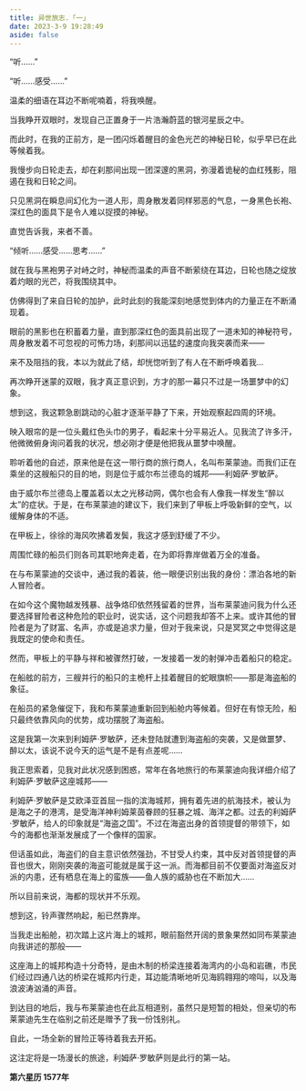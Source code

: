 ```yaml
---
title: 异世旅志.「一」
date: 2023-3-9 19:28:49
aside: false
---
```


“听……”

“听……感受……”

温柔的细语在耳边不断呢喃着，将我唤醒。

当我睁开双眼时，发现自己正置身于一片浩瀚蔚蓝的银河星辰之中。

而此时，在我的正前方，是一团闪烁着醒目的金色光芒的神秘日轮，似乎早已在此等候着我。

我慢步向日轮走去，却在刹那间出现一团深邃的黑洞，弥漫着诡秘的血红残影，阻遏在我和日轮之间。

只见黑洞在瞬息间幻化为一道人形，周身散发着同样邪恶的气息，一身黑色长袍、深红色的面具下是令人难以捉摸的神秘。

直觉告诉我，来者不善。

“倾听……感受……思考……”

就在我与黑袍男子对峙之时，神秘而温柔的声音不断萦绕在耳边，日轮也随之绽放着灼眼的光芒，将我围绕其中。

仿佛得到了来自日轮的加护，此时此刻的我能深刻地感觉到体内的力量正在不断涌现着。

眼前的黑影也在积蓄着力量，直到那深红色的面具前出现了一道未知的神秘符号，周身散发着不可忽视的可怖力场，刹那间以迅猛的速度向我突袭而来——

来不及阻挡的我，本以为就此了结，却恍惚听到了有人在不断呼唤着我...

再次睁开迷蒙的双眼，我才真正意识到，方才的那一幕只不过是一场噩梦中的幻象。

想到这，我这颗急剧跳动的心脏才逐渐平静了下来，开始观察起四周的环境。

映入眼帘的是一位头戴红色头巾的男子，看起来十分平易近人。见我流了许多汗，他微微俯身询问着我的状况，想必刚才便是他把我从噩梦中唤醒。

聆听着他的自述，原来他是在这一带行商的旅行商人，名叫布莱蒙迪。而我们正在乘坐的这艘船只的目的地，则是位于威尔布兰德岛的城邦——利姆萨·罗敏萨。

由于威尔布兰德岛上覆盖着以太之光移动网，偶尔也会有人像我一样发生“醉以太”的症状。于是，在布莱蒙迪的建议下，我们来到了甲板上呼吸新鲜的空气，以缓解身体的不适。

在甲板上，徐徐的海风吹拂着发鬓，我这才感到舒缓了不少。

周围忙碌的船员们则各司其职地奔走着，在为即将靠岸做着万全的准备。

在与布莱蒙迪的交谈中，通过我的着装，他一眼便识别出我的身份：漂泊各地的新人冒险者。

在如今这个魔物越发残暴、战争烙印依然残留着的世界，当布莱蒙迪问我为什么还要选择冒险者这种危险的职业时，说实话，这个问题我却答不上来。或许其他的冒险者是为了财富、名声，亦或是追求力量，但对于我来说，只是冥冥之中觉得这是我既定的使命和责任。

然而，甲板上的平静与祥和被骤然打破，一发接着一发的射弹冲击着船只的稳定。

在船舷的前方，三艘并行的船只的主桅杆上挂着醒目的蛇眼旗帜——那是海盗船的象征。

在船员的紧急催促下，我和布莱蒙迪重新回到船舱内等候着。但好在有惊无险，船只最终依靠风向的优势，成功摆脱了海盗船。

这是我第一次来到利姆萨·罗敏萨，还未登陆就遭到海盗船的突袭，又是做噩梦、醉以太，该说不说今天的运气是不是有点差呢……

我正思索着，见我对此状况感到困惑，常年在各地旅行的布莱蒙迪向我详细介绍了利姆萨·罗敏萨这座城邦——

利姆萨·罗敏萨是艾欧泽亚首屈一指的滨海城邦，拥有着先进的航海技术，被认为是海之子的港湾，是受海洋神利姆莱茵眷顾的狂暴之城、海洋之都。过去的利姆萨·罗敏萨，给人的印象就是“海盗之国”。不过在海盗出身的首领提督的带领下，如今的海都也渐渐发展成了一个像样的国家。

但话虽如此，海盗们的自主意识依然强劲，不甘受人约束，其中反对首领提督的声音也很大，刚刚突袭的海盗可能就是属于这一派。而海都目前不仅要面对海盗反对派的内患，还有栖息在海上的蛮族——鱼人族的威胁也在不断加大……

所以目前来说，海都的现状并不乐观。

想到这，铃声骤然响起，船已然靠岸。

当我走出船舱，初次踏上这片海上的城邦，眼前豁然开阔的景象果然如同布莱蒙迪向我讲述的那般——

这座海上的城邦构造十分奇特，是由木制的桥梁连接着海湾内的小岛和岩礁，市民们经过四通八达的桥梁在城邦内行走，耳边能清晰地听见海鸥翱翔的啼叫，以及海浪波涛汹涌的声音。

到达目的地后，我与布莱蒙迪也在此互相道别，虽然只是短暂的相处，但亲切的布莱蒙迪先生在临别之前还是赠予了我一份饯别礼。

自此，一场全新的冒险正等待着我去开拓。

这注定将是一场漫长的旅途，利姆萨·罗敏萨则是此行的第一站。

**第六星历 1577年**